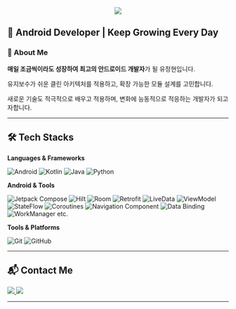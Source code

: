 <div align="center">
  <img src="https://capsule-render.vercel.app/api?type=waving&color=5fe3da&height=250&text=JeongHyeon%20Yu&desc=Junior%20Android%20Developer&descSize=20&descAlignY=75&animation=fadeIn&fontColor=000000&fontSize=70" />
</div>


## 🚀 Android Developer | Keep Growing Every Day  

### 👋 About Me
**매일 조금씩이라도 성장하여 최고의 안드로이드 개발자**가 될 유정현입니다.

유지보수가 쉬운 클린 아키텍처를 적용하고, 확장 가능한 모듈 설계를 고민합니다.

새로운 기술도 적극적으로 배우고 적용하며, 변화에 능동적으로 적응하는 개발자가 되고자합니다.

---

## 🛠️ Tech Stacks  
**Languages & Frameworks**  

![Android](https://img.shields.io/badge/Android-3DDC84?style=for-the-badge&logo=Android&logoColor=white)
![Kotlin](https://img.shields.io/badge/Kotlin-7F52FF?style=for-the-badge&logo=Kotlin&logoColor=white)
![Java](https://img.shields.io/badge/Java-007396?style=for-the-badge&logo=Java&logoColor=white)
![Python](https://img.shields.io/badge/Python-3776AB?style=for-the-badge&logo=Python&logoColor=white)

**Android & Tools**  

![Jetpack Compose](https://img.shields.io/badge/Jetpack%20Compose-4285F4?style=for-the-badge&logo=Jetpack%20Compose&logoColor=white)
![Hilt](https://img.shields.io/badge/Hilt-007ACC?style=for-the-badge&logo=Hilt&logoColor=white)
![Room](https://img.shields.io/badge/Room-6DB33F?style=for-the-badge&logo=Room&logoColor=white)
![Retrofit](https://img.shields.io/badge/Retrofit-4FC08D?style=for-the-badge&logo=Retrofit&logoColor=white)
![LiveData](https://img.shields.io/badge/LiveData-FF9800?style=for-the-badge&logo=Android&logoColor=white)
![ViewModel](https://img.shields.io/badge/ViewModel-6200EA?style=for-the-badge&logo=Android&logoColor=white)
![StateFlow](https://img.shields.io/badge/StateFlow-673AB7?style=for-the-badge&logo=Android&logoColor=white)
![Coroutines](https://img.shields.io/badge/Coroutines-009688?style=for-the-badge&logo=Android&logoColor=white)
![Navigation Component](https://img.shields.io/badge/Navigation-00897B?style=for-the-badge&logo=Android&logoColor=white)
![Data Binding](https://img.shields.io/badge/DataBinding-FF7043?style=for-the-badge&logo=Android&logoColor=white)
![WorkManager](https://img.shields.io/badge/WorkManager-512DA8?style=for-the-badge&logo=Android&logoColor=white)
etc.

**Tools & Platforms**  

![Git](https://img.shields.io/badge/Git-F05032?style=for-the-badge&logo=Git&logoColor=white)
![GitHub](https://img.shields.io/badge/Github-181717?style=for-the-badge&logo=Github&logoColor=white)

---

## 📬 Contact Me  
<div align="left">
    <a href="https://jeongjeonge.tistory.com">
        <img src="https://img.shields.io/badge/Tistory-000000?style=for-the-badge&logo=Tistory&logoColor=white">
    </a>
    <a href="mailto:jeongjeonge2@gmail.com">
        <img src="https://img.shields.io/badge/Gmail-EA4335?style=for-the-badge&logo=Gmail&logoColor=white">
    </a>
</div>

---

